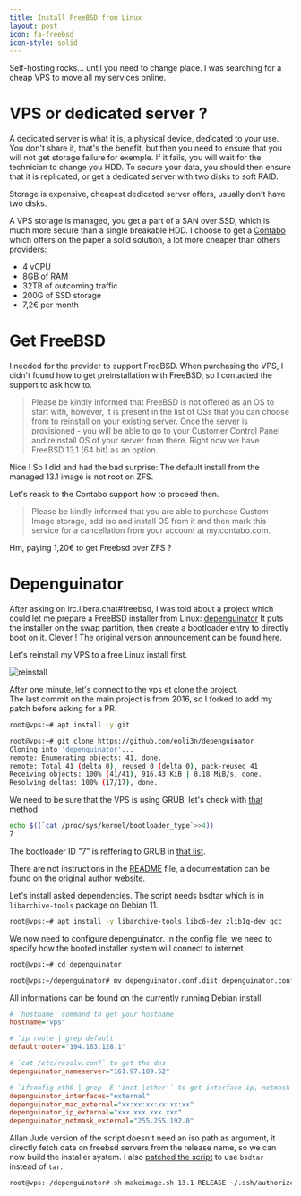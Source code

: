 ```yaml
---
title: Install FreeBSD from Linux
layout: post
icon: fa-freebsd
icon-style: solid
---
```

Self-hosting rocks... until you need to change place.
I was searching for a cheap VPS to move all my services online.

# VPS or dedicated server ?

A dedicated server is what it is, a physical device, dedicated to your use. You don't share it, that's the benefit, but then you need to ensure that you will not get storage failure for exemple. If it fails, you will wait for the technician to change you HDD. To secure your data, you should then ensure that it is replicated, or get a dedicated server with two disks to soft RAID.

Storage is expensive, cheapest dedicated server offers, usually don't have two disks.

A VPS storage is managed, you get a part of a SAN over SSD, which is much more secure than a single breakable HDD.
I choose to get a [Contabo](https://contabo.com/en/) which offers on the paper a solid solution, a lot more cheaper than others providers:
- 4 vCPU
- 8GB of RAM
- 32TB of outcoming traffic
- 200G of SSD storage
- 7,2€ per month

# Get FreeBSD

I needed for the provider to support FreeBSD. When purchasing the VPS, I didn't found how to get preinstallation with FreeBSD, so I contacted the support to ask how to.

> Please be kindly informed that FreeBSD is not offered as an OS to start with, however, it is present in the list of OSs that you can choose from to reinstall on your existing server. Once the server is provisioned - you will be able to go to your Customer Control Panel and reinstall OS of your server from there. Right now we have FreeBSD 13.1 (64 bit) as an option.

Nice ! So I did and had the bad surprise: The default install from the managed 13.1 image is not root on ZFS.

Let's reask to the Contabo support how to proceed then.

> Please be kindly informed that you are able to purchase Custom Image storage, add iso and install OS from it and then mark this service for a cancellation from your account at my.contabo.com.

Hm, paying 1,20€ to get Freebsd over ZFS ?

# Depenguinator

After asking on irc.libera.chat#freebsd, I was told about a project which could let me prepare a FreeBSD installer from Linux: [depenguinator](https://github.com/allanjude/depenguinator)
It puts the installer on the swap partition, then create a bootloader entry to directly boot on it. Clever !
The original version announcement can be found [here](https://www.daemonology.net/depenguinator/).

Let's reinstall my VPS to a free Linux install first.

![reinstall]({{site.baseurl}}/assets/images/vps/reinstall-debian11.png)

After one minute, let's connect to the vps et clone the project.  
The last commit on the main project is from 2016, so I forked to add my patch before asking for a PR.

```bash
root@vps:~# apt install -y git

root@vps:~# git clone https://github.com/eoli3n/depenguinator
Cloning into 'depenguinator'...
remote: Enumerating objects: 41, done.
remote: Total 41 (delta 0), reused 0 (delta 0), pack-reused 41
Receiving objects: 100% (41/41), 916.43 KiB | 8.18 MiB/s, done.
Resolving deltas: 100% (17/17), done.
```

We need to be sure that the VPS is using GRUB, let's check with [that method](https://unix.stackexchange.com/a/621012)

```bash
echo $((`cat /proc/sys/kernel/bootloader_type`>>4)) 
7
```

The bootloader ID "7" is reffering to GRUB in [that list](https://github.com/torvalds/linux/blob/0adb32858b0bddf4ada5f364a84ed60b196dbcda/Documentation/x86/boot.txt#L376-L393).

There are not instructions in the [README](https://github.com/allanjude/depenguinator/blob/master/README.md) file, a documentation can be found on the [original author website](https://www.daemonology.net/blog/2008-01-29-depenguinator-2.0.html).

Let's install asked dependencies. The script needs bsdtar which is in ``libarchive-tools`` package on Debian 11.

```bash
root@vps:~# apt install -y libarchive-tools libc6-dev zlib1g-dev gcc
```

We now need to configure depenguinator. In the config file, we need to specify how the booted installer system will connect to internet.

```bash
root@vps:~# cd depenguinator

root@vps:~/depenguinator# mv depenguinator.conf.dist depenguinator.conf
```

All informations can be found on the currently running Debian install

```ini
# `hostname` command to get your hostname
hostname="vps"

# `ip route | grep default`
defaultrouter="194.163.128.1"

# `cat /etc/resolv.conf` to get the dns
depenguinator_nameserver="161.97.189.52"

# `ifconfig eth0 | grep -E 'inet |ether'` to get interface ip, netmask and mac
depenguinator_interfaces="external"
depenguinator_mac_external="xx:xx:xx:xx:xx:xx"
depenguinator_ip_external="xxx.xxx.xxx.xxx"
depenguinator_netmask_external="255.255.192.0"
```

Allan Jude version of the script doesn't need an iso path as argument, it directly fetch data on freebsd servers from the release name, so we can now build the installer system.
I also [patched the script](https://github.com/allanjude/depenguinator/commit/3a29a2bba2347e6e7207c3cfc96fe1778637a4e1) to use ``bsdtar`` instead of ``tar``.

```bash
root@vps:~/depenguinator# sh makeimage.sh 13.1-RELEASE ~/.ssh/authorized_keys
```
